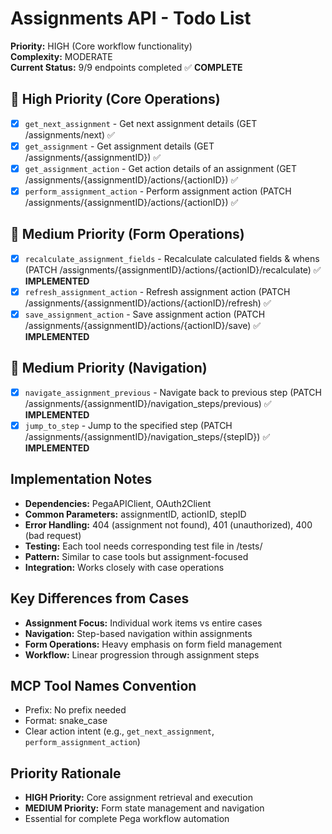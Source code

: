 # Assignments API - Todo List

**Priority:** HIGH (Core workflow functionality)  
**Complexity:** MODERATE  
**Current Status:** 9/9 endpoints completed ✅ **COMPLETE**

## 🔄 High Priority (Core Operations)
- [x] `get_next_assignment` - Get next assignment details (GET /assignments/next) ✅
- [x] `get_assignment` - Get assignment details (GET /assignments/{assignmentID}) ✅
- [x] `get_assignment_action` - Get action details of an assignment (GET /assignments/{assignmentID}/actions/{actionID}) ✅
- [x] `perform_assignment_action` - Perform assignment action (PATCH /assignments/{assignmentID}/actions/{actionID}) ✅

## 🔄 Medium Priority (Form Operations)
- [x] `recalculate_assignment_fields` - Recalculate calculated fields & whens (PATCH /assignments/{assignmentID}/actions/{actionID}/recalculate) ✅ **IMPLEMENTED**
- [x] `refresh_assignment_action` - Refresh assignment action (PATCH /assignments/{assignmentID}/actions/{actionID}/refresh) ✅
- [x] `save_assignment_action` - Save assignment action (PATCH /assignments/{assignmentID}/actions/{actionID}/save) ✅ **IMPLEMENTED**

## 🔄 Medium Priority (Navigation)
- [x] `navigate_assignment_previous` - Navigate back to previous step (PATCH /assignments/{assignmentID}/navigation_steps/previous) ✅ **IMPLEMENTED**
- [x] `jump_to_step` - Jump to the specified step (PATCH /assignments/{assignmentID}/navigation_steps/{stepID}) ✅ **IMPLEMENTED**

## Implementation Notes
- **Dependencies:** PegaAPIClient, OAuth2Client
- **Common Parameters:** assignmentID, actionID, stepID
- **Error Handling:** 404 (assignment not found), 401 (unauthorized), 400 (bad request)
- **Testing:** Each tool needs corresponding test file in /tests/
- **Pattern:** Similar to case tools but assignment-focused
- **Integration:** Works closely with case operations

## Key Differences from Cases
- **Assignment Focus:** Individual work items vs entire cases
- **Navigation:** Step-based navigation within assignments
- **Form Operations:** Heavy emphasis on form field management
- **Workflow:** Linear progression through assignment steps

## MCP Tool Names Convention
- Prefix: No prefix needed
- Format: snake_case
- Clear action intent (e.g., `get_next_assignment`, `perform_assignment_action`)

## Priority Rationale
- **HIGH Priority:** Core assignment retrieval and execution
- **MEDIUM Priority:** Form state management and navigation
- Essential for complete Pega workflow automation

